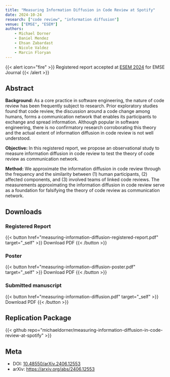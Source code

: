 ```yaml
---
title: "Measuring Information Diffusion in Code Review at Spotify"
date: 2024-10-24
research: ["code review", "information diffusion"]
venue: ["EMSE", "ESEM"]
authors:
    - Michael Dorner
    - Daniel Mendez
    - Ehsan Zabardast
    - Nicole Valdez
    - Marcin Floryan
---
```


{{< alert icon="fire" >}}
Registered report accepted at [ESEM 2024](https://conf.researchr.org/details/esem-2024/esem-2024-registered-reports/3/Measuring-Information-Diffusion-in-Code-Review-at-Spotify) for EMSE Journal
{{< /alert >}}

## Abstract

**Background:** As a core practice in software engineering, the nature of code review has been frequently subject to research. Prior exploratory studies found that code review, the discussion around a code change among humans, forms a communication network that enables its participants to exchange and spread information. Although popular in software engineering, there is no confirmatory research corroborating this theory and the actual extent of information diffusion in code review is not well understood.

**Objective:** In this registered report, we propose an observational study to measure information diffusion in code review to test the theory of code review as communication network.

**Method:** We approximate the information diffusion in code review through the frequency and the similarity between (1) human participants, (2) affected components, and (3) involved teams of linked code reviews. The measurements approximating the information diffusion in code review serve as a foundation for falsifying the theory of code review as communication network.

## Downloads

### Registered Report

{{< button href="measuring-information-diffusion-registered-report.pdf" target="_self" >}}
Download PDF
{{< /button >}}

### Poster

{{< button href="measuring-information-diffusion-poster.pdf" target="_self" >}}
Download PDF
{{< /button >}}

### Submitted manuscript

{{< button href="measuring-information-diffusion.pdf" target="_self" >}}
Download PDF
{{< /button >}}

## Replication Package

{{< github repo="michaeldorner/measuring-information-diffusion-in-code-review-at-spotify" >}}

## Meta

- DOI: [10.48550/arXiv.2406.12553](https://doi.org/10.48550/arXiv.2406.12553)
- arXiv: <https://arxiv.org/abs/2406.12553>
